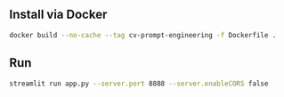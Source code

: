 ## Install via Docker

```bash
docker build --no-cache --tag cv-prompt-engineering -f Dockerfile .
```

## Run

```bash     
streamlit run app.py --server.port 8888 --server.enableCORS false
``` 
